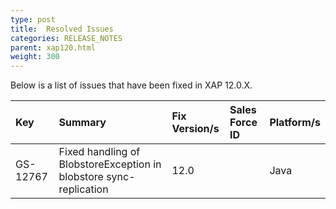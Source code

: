 ```yaml
---
type: post
title:  Resolved Issues
categories: RELEASE_NOTES
parent: xap120.html
weight: 300
---
```



Below is a list of issues that have been fixed in XAP 12.0.X.




| Key      | Summary | Fix Version/s   | Sales Force ID | Platform/s        |
|:---------|:--------|:----------------|:---------------|:------------------|
|GS-12767  |Fixed handling of BlobstoreException in blobstore sync-replication| 12.0 || Java|